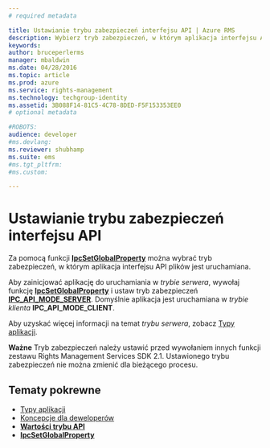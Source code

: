 ```yaml
---
# required metadata

title: Ustawianie trybu zabezpieczeń interfejsu API | Azure RMS
description: Wybierz tryb zabezpieczeń, w którym aplikacja interfejsu API plików jest uruchamiana.
keywords:
author: bruceperlerms
manager: mbaldwin
ms.date: 04/28/2016
ms.topic: article
ms.prod: azure
ms.service: rights-management
ms.technology: techgroup-identity
ms.assetid: 3B088F14-81C5-4C78-8DED-F5F153353EE0
# optional metadata

#ROBOTS:
audience: developer
#ms.devlang:
ms.reviewer: shubhamp
ms.suite: ems
#ms.tgt_pltfrm:
#ms.custom:

---
```


# Ustawianie trybu zabezpieczeń interfejsu API

Za pomocą funkcji [**IpcSetGlobalProperty**](/rights-management/sdk/2.1/api/win/functions#msipc_ipcsetglobalproperty) można wybrać tryb zabezpieczeń, w którym aplikacja interfejsu API plików jest uruchamiana.

Aby zainicjować aplikację do uruchamiania w *trybie serwera*, wywołaj funkcję [**IpcSetGlobalProperty**](/rights-management/sdk/2.1/api/win/functions#msipc_ipcsetglobalproperty) i ustaw tryb zabezpieczeń [**IPC\_API\_MODE\_SERVER**](/rights-management/sdk/2.1/api/win/api%20mode%20values#msipc_api_mode_values_IPC_API_MODE_SERVER). Domyślnie aplikacja jest uruchamiana w *trybie klienta* **IPC\_API\_MODE\_CLIENT**.

Aby uzyskać więcej informacji na temat *trybu serwera*, zobacz [Typy aplikacji](application-types.md).

**Ważne** Tryb zabezpieczeń należy ustawić przed wywołaniem innych funkcji zestawu Rights Management Services SDK 2.1. Ustawionego trybu zabezpieczeń nie można zmienić dla bieżącego procesu.

 

## Tematy pokrewne

* [Typy aplikacji](application-types.md)
* [Koncepcje dla deweloperów](ad-rms-concepts-nav.md)
* [**Wartości trybu API**](/rights-management/sdk/2.1/api/win/api%20mode%20values#msipc_api_mode_values_IPC_API_MODE_SERVER)
* [**IpcSetGlobalProperty**](/rights-management/sdk/2.1/api/win/functions#msipc_ipcsetglobalproperty)
 

 





<!--HONumber=Apr16_HO4-->


